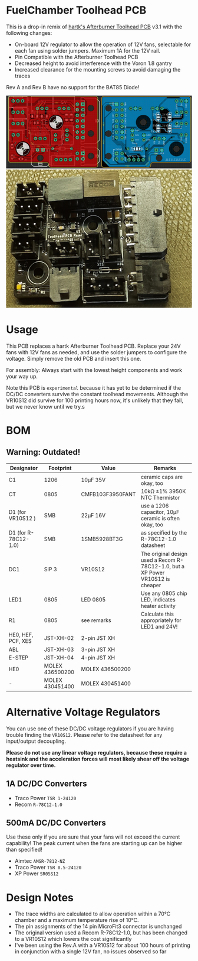 # FuelChamber Toolhead PCB

This is a drop-in remix of [hartk's Afterburner Toolhead PCB](https://github.com/hartk1213/Voron-Hardware/tree/master/Afterburner_Toolhead_PCB) v3.1 with the following changes:

- On-board 12V regulator to allow the operation of 12V fans, selectable for each fan using solder jumpers. Maximum 1A for the 12V rail.
- Pin Compatible with the Afterburner Toolhead PCB
- Decreased height to avoid interference with the Voron 1.8 gantry
- Increased clearance for the mounting screws to avoid damaging the traces

Rev A and Rev B have no support for the BAT85 Diode!

![PCB Renders](Images/PCB.png)
![Photo](Images/Photo.jpg)

# Usage

This PCB replaces a hartk Afterburner Toolhead PCB. Replace your 24V fans with 12V fans as needed, and use
the solder jumpers to configure the voltage. Simply remove the old PCB and insert this one.

For assembly: Always start with the lowest height components and work your way up.

Note this PCB is `experimental` because it has yet to be determined if the DC/DC converters survive the
constant toolhead movements. Although the VR10S12 did survive for 100 printing hours now, it's unlikely that they fail, but we never know until we try.s

# BOM

## Warning: Outdated!

| Designator           | Footprint       | Value            | Remarks
|----------------------|-----------------|------------------|--------------
| C1                   | 1206            | 10µF 35V         | ceramic caps are okay, too
| CT                   | 0805            | CMFB103F3950FANT | 10kΩ ±1% 3950K NTC Thermistor
| D1 (for VR10S12 )    | SMB             | 22µF 16V         | use a 1206 capacitor, 10µF ceramic is often okay, too
| D1 (for R-78C12-1.0) | SMB             | 1SMB5928BT3G     | as specified by the R-78C12-1.0 datasheet
| DC1                  | SIP 3           | VR10S12          | The original design used a Recom R-78C12-1.0, but a XP Power VR10S12 is cheaper
| LED1                 | 0805            | LED 0805         | Use any 0805 chip LED, indicates heater activity
| R1                   | 0805            | see remarks      | Calculate this appropriately for LED1 and 24V!
| HE0, HEF, PCF, XES   | JST-XH-02       | 2-pin JST XH     |
| ABL                  | JST-XH-03       | 3-pin JST XH     |
| E-STEP               | JST-XH-04       | 4-pin JST XH     |
| HE0                  | MOLEX 436500200 | MOLEX 436500200  |
| -                    | MOLEX 430451400 | MOLEX 430451400  |		

# Alternative Voltage Regulators

You can use one of these DC/DC voltage regulators if you are having trouble finding the `VR10S12`. Please refer
to the datasheet for any input/output decoupling.

__Please do not use any linear voltage regulators, because these require a heatsink and the acceleration forces will most likely shear off the voltage regulator over time.__

## 1A DC/DC Converters

- Traco Power `TSR 1-24120`
- Recom `R-78C12-1.0`

## 500mA DC/DC Converters

Use these only if you are sure that your fans will not exceed the current capability! The peak current when
the fans are starting up can be higher than specified!

- Aimtec `AMSR-7812-NZ`
- Traco Power `TSR 0.5-24120`
- XP Power `SR05S12`
 
# Design Notes

- The trace widths are calculated to allow operation within a 70°C chamber and a maximum temperature
  rise of 10°C.
- The pin assignments of the 14 pin MicroFit3 connector is unchanged
- The original version used a Recom R-78C12-1.0, but has been changed to a VR10S12 which lowers the cost significantly
- I've been using the Rev.A with a VR10S12 for about 100 hours of printing in conjunction with a single 12V fan, no issues observed so far
